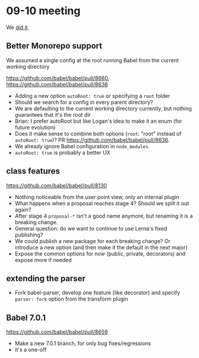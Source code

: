 # 09-10 meeting

We [did it](https://twitter.com/left_pad/status/1034204330352500736).

## Better Monorepo support

We assumed a single config at the root running Babel from the current working directory

https://github.com/babel/babel/pull/8660, https://github.com/babel/babel/pull/8636

- Adding a new option `autoRoot: true` or specifying a `root` folder
- Should we search for a config in every parent directory?
- We are defaulting to the current working directory currently, but nothing guarantees that it's the root dir
- Brian: I prefer autoRoot but like Logan's idea to make it an enum (for future evolution)
- Does it make sense to combine both options (`root`: "root" instead of `autoRoot: true`)? PR https://github.com/babel/babel/pull/8636.
- We already ignore Babel configuration in `node_modules`.
- `autoRoot: true` is probably a better UX

## class features

https://github.com/babel/babel/pull/8130

- Nothing noticeable from the user point view, only an internal plugin
- What happens when a proposal reaches stage 4? Should we split it out again?
- After stage 4 `proposal-*` isn't a good name anymore, but renaming it is a breaking change.
- General question: do we want to continue to use Lerna's fixed publishing?
- We could publish a new package for each breaking change? Or introduce a new option (and then make it the default in the next major)
- Expose the common options for now (public, private, decorators) and expose more if needed

## extending the parser

- Fork babel-parser, develop one feature (like decorator) and specify `parser: fork` option from the transform plugin

## Babel 7.0.1

https://github.com/babel/babel/pull/8659

- Make a new 7.0.1 branch, for only bug fixes/regressions
- it's a one-off
